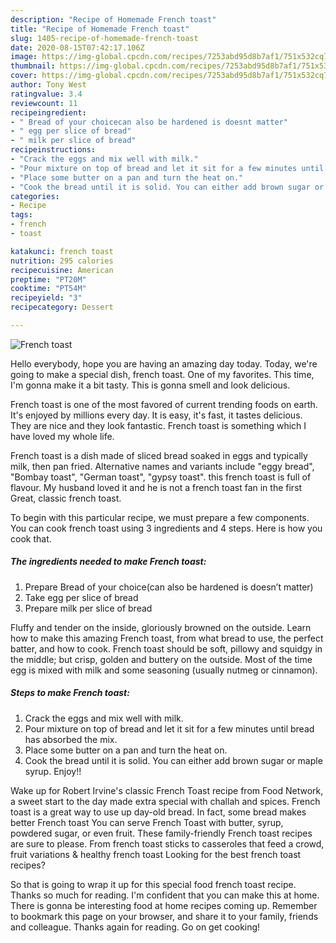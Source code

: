 ```yaml
---
description: "Recipe of Homemade French toast"
title: "Recipe of Homemade French toast"
slug: 1405-recipe-of-homemade-french-toast
date: 2020-08-15T07:42:17.106Z
image: https://img-global.cpcdn.com/recipes/7253abd95d8b7af1/751x532cq70/french-toast-recipe-main-photo.jpg
thumbnail: https://img-global.cpcdn.com/recipes/7253abd95d8b7af1/751x532cq70/french-toast-recipe-main-photo.jpg
cover: https://img-global.cpcdn.com/recipes/7253abd95d8b7af1/751x532cq70/french-toast-recipe-main-photo.jpg
author: Tony West
ratingvalue: 3.4
reviewcount: 11
recipeingredient:
- " Bread of your choicecan also be hardened is doesnt matter"
- " egg per slice of bread"
- " milk per slice of bread"
recipeinstructions:
- "Crack the eggs and mix well with milk."
- "Pour mixture on top of bread and let it sit for a few minutes until bread has absorbed the mix."
- "Place some butter on a pan and turn the heat on."
- "Cook the bread until it is solid. You can either add brown sugar or maple syrup. Enjoy!!"
categories:
- Recipe
tags:
- french
- toast

katakunci: french toast 
nutrition: 295 calories
recipecuisine: American
preptime: "PT20M"
cooktime: "PT54M"
recipeyield: "3"
recipecategory: Dessert

---
```



![French toast](https://img-global.cpcdn.com/recipes/7253abd95d8b7af1/751x532cq70/french-toast-recipe-main-photo.jpg)

Hello everybody, hope you are having an amazing day today. Today, we're going to make a special dish, french toast. One of my favorites. This time, I'm gonna make it a bit tasty. This is gonna smell and look delicious.

French toast is one of the most favored of current trending foods on earth. It's enjoyed by millions every day. It is easy, it's fast, it tastes delicious. They are nice and they look fantastic. French toast is something which I have loved my whole life.

French toast is a dish made of sliced bread soaked in eggs and typically milk, then pan fried. Alternative names and variants include &#34;eggy bread&#34;, &#34;Bombay toast&#34;, &#34;German toast&#34;, &#34;gypsy toast&#34;. this french toast is full of flavour. My husband loved it and he is not a french toast fan in the first Great, classic french toast.


To begin with this particular recipe, we must prepare a few components. You can cook french toast using 3 ingredients and 4 steps. Here is how you cook that.

<!--inarticleads1-->

##### The ingredients needed to make French toast:

1. Prepare  Bread of your choice(can also be hardened is doesn’t matter)
1. Take  egg per slice of bread
1. Prepare  milk per slice of bread


Fluffy and tender on the inside, gloriously browned on the outside. Learn how to make this amazing French toast, from what bread to use, the perfect batter, and how to cook. French toast should be soft, pillowy and squidgy in the middle; but crisp, golden and buttery on the outside. Most of the time egg is mixed with milk and some seasoning (usually nutmeg or cinnamon). 

<!--inarticleads2-->

##### Steps to make French toast:

1. Crack the eggs and mix well with milk.
1. Pour mixture on top of bread and let it sit for a few minutes until bread has absorbed the mix.
1. Place some butter on a pan and turn the heat on.
1. Cook the bread until it is solid. You can either add brown sugar or maple syrup. Enjoy!!


Wake up for Robert Irvine&#39;s classic French Toast recipe from Food Network, a sweet start to the day made extra special with challah and spices. French toast is a great way to use up day-old bread. In fact, some bread makes better French toast You can serve French Toast with butter, syrup, powdered sugar, or even fruit. These family-friendly French toast recipes are sure to please. From french toast sticks to casseroles that feed a crowd, fruit variations &amp; healthy french toast Looking for the best french toast recipes? 

So that is going to wrap it up for this special food french toast recipe. Thanks so much for reading. I'm confident that you can make this at home. There is gonna be interesting food at home recipes coming up. Remember to bookmark this page on your browser, and share it to your family, friends and colleague. Thanks again for reading. Go on get cooking!
